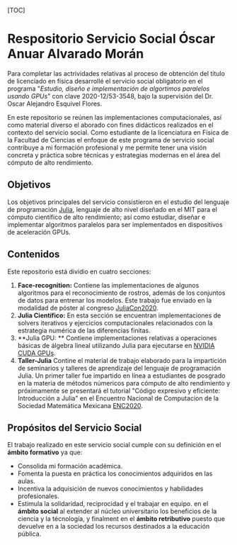[TOC]

# Respositorio Servicio Social Óscar Anuar Alvarado Morán
Para completar las actrividades relativas al proceso de obtención del título de licenciado en física desarrollé el servicio social obligatorio en el programa "*Estudio, diseño e implementación de algortimos paralelos usando GPUs*" con clave 2020-12/53-3548, bajo la supervisión del Dr. Oscar Alejandro Esquivel Flores.   

En este repositorio se reúnen las implementaciones computacionales, así como material diverso el aborado con fines didácticos realizados en el contexto del servicio social. Como estudiante de la licenciatura en Física de la Facultad de Ciencias el enfoque de este programa de servicio social contribuye a mi formación profesional y me permite tener una visión concreta y práctica sobre técnicas y estrategias  modernas en el área del cómputo de alto rendimiento. 

## Objetivos
Los objetivos principales del servicio consistieron en el estudio del lenguaje de programación [Julia](https://julialang.org/ "Julia"), lenguaje de alto nivel diseñado en el MIT para el cómputo científico de alto rendimiento; así como estudiar, diseñar e implementar algoritmos paralelos para ser implementados en dispositivos de aceleración  GPUs.

## Contenidos 
Este repositorio está dividio en cuatro secciones:
1. **Face-recognition:**  Contiene las implementaciones de algunos algoritmos para el reconocimiento de rostros, además de los conjuntos de datos para entrenar los modelos. Este trabajo fue enviado en la modalidad de póster al congreso [JuliaCon2020](https://juliacon.org/2020/ " JuliaCon2020").
2. **Julia Científico:** En esta sección se encuentran implementaciones de solvers iterativos y ejercicios computacionales relacionados con la estrategia numérica de las diferencias finitas.
3.  **Julia GPU: ** Contiene implementaciones relativas a operaciones básicas de álgebra lineal utilizando Julia para ejecutarse en [NVIDIA CUDA GPUs](https://juliagpu.org/cuda/ " NVIDIA CUDA GPUs").
4. **Taller-Julia** Contine el material de trabajo elaborado para la impartición de seminarios y talleres de aprendizaje del lenguaje de programación Julia.  Un primer taller fue impartido en línea a estudiantes de posgrado en la materia de métodos númericos para cómputo de alto rendimiento y próximamente se presentará el tutorial "Código expresivo y eficiente: Introducción a Julia" en el Encuentro Nacional de Computacion de la Sociedad Matemática Mexicana [ENC2020](http://computo.fismat.umich.mx/enc2021/index.php/tutoriales "ENC2020").

## Propósitos del Servicio Social
El trabajo realizado en este servicio social cumple con su definición en el  **ámbito formativo** ya que: 
- Consolida mi formación académica.
- Fomenta la puesta en práctica los conocimientos adquiridos en las aulas.
- Incentiva la adquisición de nuevos conocimientos y habilidades profesionales.
- Estimula la solidaridad, reciprocidad y el trabajar en equipo.
en el **ámbito social** al extender al núcleo universitario los beneficios de la ciencia y  la técnología,  y finalment en el **ámbito retributivo**  puesto que devuelve en a la sociedad los recursos destinados a la educación pública.
